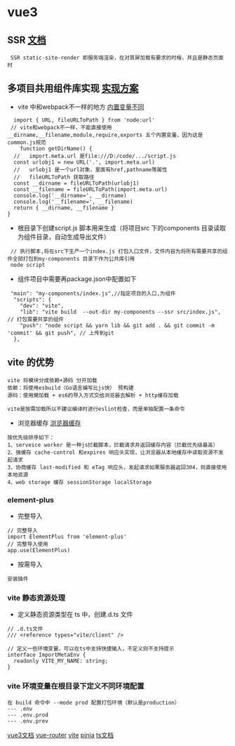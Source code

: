 # vue3

## SSR [文档](https://cn.vuejs.org/guide/scaling-up/ssr.html#what-is-ssr)

```
 SSR static-site-render 即服务端渲染，在对首屏加载有要求的时候，并且是静态页面时

```

## 多项目共用组件库实现 [实现方案](https://juejin.cn/post/6844904184156782600)

- vite 中和webpack不一样的地方 [内置变量不同](https://blog.csdn.net/u014752296/article/details/128614229)

```
  import { URL, fileURLToPath } from 'node:url'
 // vite和webpack不一样，不能直接使用 __dirname,__filename,module,require,exports 五个内置变量，因为这是common.js规范
    function getDirName() {
  //   import.meta.url 是file:///D:/code/.../script.js
  const urlobj1 = new URL('.', import.meta.url)
  //   urlobj1 是一个url对象，里面有href,pathname等属性
  //   fileURLToPath 获取路径
  const __dirname = fileURLToPath(urlobj1)
  const __filename = fileURLToPath(import.meta.url)
  console.log('__dirname=', __dirname)
  console.log('__filename=', __filename)
  return { __dirname, __filename }
}
```

- 根目录下创建script.js 脚本用来生成（将项目src 下的components 目录读取为组件目录，自动生成导出文件）

```
 // 执行脚本,将在src下生产一个index.js 打包入口文件，文件内容为将所有需要共享的组件全部打包到my-components 目录下作为公共库引用
 node script
```

- 组件项目中需要再package.json中配置如下

```
 "main": "my-components/index.js",//指定项目的入口,为组件
  "scripts": {
    "dev": "vite",
    "lib": "vite build  --out-dir my-components --ssr src/index.js", // 打包需要共享的组件
    "push": "node script && yarn lib && git add . && git commit -m 'commit' && git push", // 上传到git
  },
```

## vite 的优势

```
vite 将模块分成依赖+源码 分开加载
依赖：将使用esbuild（Go语言编写比js快） 预构建
源码：使用懒加载 + es6的导入方式交给浏览器去解析 + http缓存加载

vite是按需加载所以不建议编译时进行eslint检查，而是单独配置一条命令

```

- 浏览器缓存 [浏览器缓存](https://blog.csdn.net/qq_38290251/article/details/131702482)

```
按优先级排序如下：
1、serveice worker 是一种js拦截脚本，拦截请求并返回缓存内容（拦截优先级最高）
2、强缓存 cache-control 和expires 响应头实现，让浏览器从本地缓存中读取资源不发起请求
3、协商缓存 last-modified 和 eTag 响应头，发起请求如果服务器返回304，则直接使用本地资源
4、web storage 缓存 sessionStorage localStorage
```

### element-plus

- 完整导入

```
// 完整导入
import ElementPlus from 'element-plus'
// 完整导入使用
app.use(ElementPlus)
```

- 按需导入

```
安装插件

```

### vite 静态资源处理

- 定义静态资源类型在 ts 中，创建.d.ts 文件

```
// .d.ts文件
/// <reference types="vite/client" />

// 定义一些环境变量，可以在ts中支持快捷输入，不定义则不支持提示
interface ImportMetaEnv {
  readonly VITE_MY_NAME: string;
}

```

### vite 环境变量在根目录下定义不同环境配置

```
在 build 命令中 --mode prod 配置打包环境（默认是production）
--- .env
--- .env.prod
--- .env.prev
```

[vue3文档](https://cn.vuejs.org/guide/essentials/event-handling.html)
[vue-router](https://router.vuejs.org/zh/)
[vite](https://cn.vitejs.dev/guide/why.html)
[pinia](https://pinia.vuejs.org/zh/core-concepts/)
[ts文档](https://typescript.p6p.net/typescript-tutorial/intro.html)
